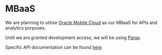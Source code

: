 # MBaaS

We are planning to utilise [Oracle Mobile Cloud](https://cloud.oracle.com/mobile) as our MBaaS for APIs and analytics purposes.

Until we are granted development access, we will be using [Parse](https://www.parse.com).

Specific API documentation can be found [here](API.md)

